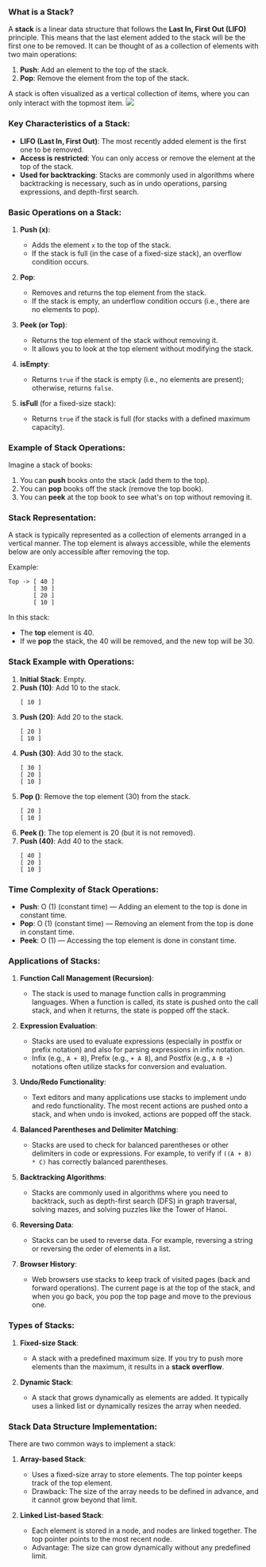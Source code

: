### What is a Stack?

A **stack** is a linear data structure that follows the **Last In, First Out (LIFO)** principle. This means that the last element added to the stack will be the first one to be removed. It can be thought of as a collection of elements with two main operations:
1. **Push**: Add an element to the top of the stack.
2. **Pop**: Remove the element from the top of the stack.

A stack is often visualized as a vertical collection of items, where you can only interact with the topmost item.
![](https://media.geeksforgeeks.org/wp-content/uploads/20220714004311/Stack-660x566.png)

### Key Characteristics of a Stack:
- **LIFO (Last In, First Out)**: The most recently added element is the first one to be removed.
- **Access is restricted**: You can only access or remove the element at the top of the stack.
- **Used for backtracking**: Stacks are commonly used in algorithms where backtracking is necessary, such as in undo operations, parsing expressions, and depth-first search.

### Basic Operations on a Stack:

1. **Push (x)**:
   - Adds the element `x` to the top of the stack.
   - If the stack is full (in the case of a fixed-size stack), an overflow condition occurs.

2. **Pop**:
   - Removes and returns the top element from the stack.
   - If the stack is empty, an underflow condition occurs (i.e., there are no elements to pop).

3. **Peek (or Top)**:
   - Returns the top element of the stack without removing it.
   - It allows you to look at the top element without modifying the stack.

4. **isEmpty**:
   - Returns `true` if the stack is empty (i.e., no elements are present); otherwise, returns `false`.

5. **isFull** (for a fixed-size stack):
   - Returns `true` if the stack is full (for stacks with a defined maximum capacity).

### Example of Stack Operations:

Imagine a stack of books:
1. You can **push** books onto the stack (add them to the top).
2. You can **pop** books off the stack (remove the top book).
3. You can **peek** at the top book to see what's on top without removing it.

### Stack Representation:

A stack is typically represented as a collection of elements arranged in a vertical manner. The top element is always accessible, while the elements below are only accessible after removing the top.

Example:
```
Top -> [ 40 ]
       [ 30 ]
       [ 20 ]
       [ 10 ]
```

In this stack:
- The **top** element is 40.
- If we **pop** the stack, the 40 will be removed, and the new top will be 30.

### Stack Example with Operations:

1. **Initial Stack**: Empty.
2. **Push (10)**: Add 10 to the stack.
   ```
   [ 10 ]
   ```
3. **Push (20)**: Add 20 to the stack.
   ```
   [ 20 ]
   [ 10 ]
   ```
4. **Push (30)**: Add 30 to the stack.
   ```
   [ 30 ]
   [ 20 ]
   [ 10 ]
   ```
5. **Pop ()**: Remove the top element (30) from the stack.
   ```
   [ 20 ]
   [ 10 ]
   ```
6. **Peek ()**: The top element is 20 (but it is not removed).
7. **Push (40)**: Add 40 to the stack.
   ```
   [ 40 ]
   [ 20 ]
   [ 10 ]
   ```

### Time Complexity of Stack Operations:

- **Push**: O (1) (constant time) — Adding an element to the top is done in constant time.
- **Pop**: O (1) (constant time) — Removing an element from the top is done in constant time.
- **Peek**: O (1) — Accessing the top element is done in constant time.

### Applications of Stacks:

1. **Function Call Management (Recursion)**:
   - The stack is used to manage function calls in programming languages. When a function is called, its state is pushed onto the call stack, and when it returns, the state is popped off the stack.
   
2. **Expression Evaluation**:
   - Stacks are used to evaluate expressions (especially in postfix or prefix notation) and also for parsing expressions in infix notation.
   - Infix (e.g., `A + B`), Prefix (e.g., `+ A B`), and Postfix (e.g., `A B +`) notations often utilize stacks for conversion and evaluation.

3. **Undo/Redo Functionality**:
   - Text editors and many applications use stacks to implement undo and redo functionality. The most recent actions are pushed onto a stack, and when undo is invoked, actions are popped off the stack.

4. **Balanced Parentheses and Delimiter Matching**:
   - Stacks are used to check for balanced parentheses or other delimiters in code or expressions. For example, to verify if `((A + B) * C)` has correctly balanced parentheses.

5. **Backtracking Algorithms**:
   - Stacks are commonly used in algorithms where you need to backtrack, such as depth-first search (DFS) in graph traversal, solving mazes, and solving puzzles like the Tower of Hanoi.

6. **Reversing Data**:
   - Stacks can be used to reverse data. For example, reversing a string or reversing the order of elements in a list.

7. **Browser History**:
   - Web browsers use stacks to keep track of visited pages (back and forward operations). The current page is at the top of the stack, and when you go back, you pop the top page and move to the previous one.

### Types of Stacks:

1. **Fixed-size Stack**:
   - A stack with a predefined maximum size. If you try to push more elements than the maximum, it results in a **stack overflow**.

2. **Dynamic Stack**:
   - A stack that grows dynamically as elements are added. It typically uses a linked list or dynamically resizes the array when needed.

### Stack Data Structure Implementation:

There are two common ways to implement a stack:
1. **Array-based Stack**:
   - Uses a fixed-size array to store elements. The top pointer keeps track of the top element.
   - Drawback: The size of the array needs to be defined in advance, and it cannot grow beyond that limit.

2. **Linked List-based Stack**:
   - Each element is stored in a node, and nodes are linked together. The top pointer points to the most recent node.
   - Advantage: The size can grow dynamically without any predefined limit.
